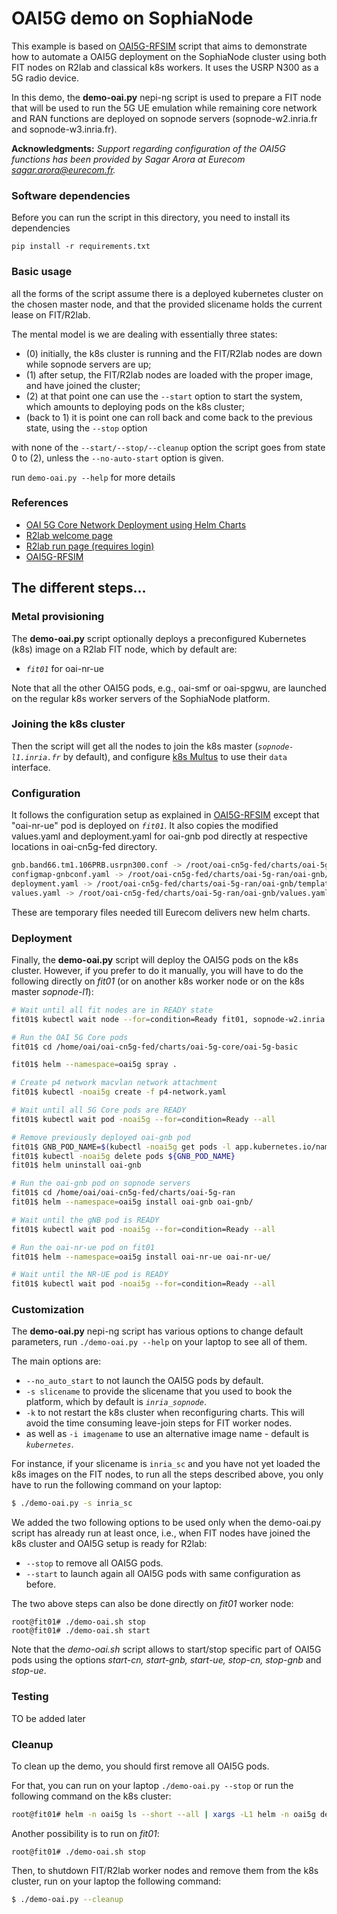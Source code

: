 # OAI5G demo on SophiaNode

This example is based on [OAI5G-RFSIM](https://github.com/sopnode/oai5g-rfsim) script that aims to demonstrate how to automate a OAI5G deployment on the SophiaNode cluster using both FIT nodes on R2lab and classical k8s workers. It uses the USRP N300 as a 5G radio device.

In this demo, the **demo-oai.py** nepi-ng script is used to prepare a FIT node that will be used to run the 5G UE emulation while remaining core network and RAN functions are deployed on sopnode servers (sopnode-w2.inria.fr and sopnode-w3.inria.fr).

**Acknowledgments:** _Support regarding configuration of the OAI5G functions has been provided by
Sagar Arora at Eurecom <sagar.arora@eurecom.fr>._

### Software dependencies

Before you can run the script in this directory, you need to install its dependencies

    pip install -r requirements.txt

### Basic usage

all the forms of the script assume there is a deployed kubernetes cluster on the chosen master node, and that the provided slicename holds the current lease on FIT/R2lab.

The mental model is we are dealing with essentially three states:

* (0) initially, the k8s cluster is running and the FIT/R2lab nodes are down while sopnode servers are up;
* (1) after setup, the FIT/R2lab nodes are loaded with the proper image, and have joined the cluster;
* (2) at that point one can use the `--start` option to start the system, which amounts to deploying pods on the k8s cluster;
* (back to 1) it is point one can roll back and come back to the previous state, using the `--stop` option

with none of the `--start/--stop/--cleanup` option the script goes from state 0 to (2),
unless the `--no-auto-start` option is given.

run `demo-oai.py --help` for more details

### References

* [OAI 5G Core Network Deployment using Helm Charts](https://gitlab.eurecom.fr/oai/cn5g/oai-cn5g-fed/-/blob/master/docs/DEPLOY_SA5G_HC.md)
* [R2lab welcome page](https://r2lab.inria.fr/)
* [R2lab run page (requires login)](https://r2lab.inria.fr/run.md)
* [OAI5G-RFSIM](https://github.com/sopnode/oai5g-rfsim)


## The different steps...

### Metal provisioning

The **demo-oai.py** script optionally deploys a preconfigured Kubernetes (k8s) image on a R2lab FIT node, which by default are:

* *`fit01`* for oai-nr-ue

Note that all the other OAI5G pods, e.g., oai-smf or oai-spgwu, are launched on the regular k8s worker servers of the SophiaNode platform. 

### Joining the k8s cluster
Then the script will get all the nodes to join the k8s master (*`sopnode-l1.inria.fr`* by default), and configure [k8s Multus](https://github.com/k8snetworkplumbingwg/multus-cni) to use their `data` interface.

### Configuration
It follows the configuration setup as explained in [OAI5G-RFSIM](https://github.com/sopnode/oai5g-rfsim) except that "oai-nr-ue" pod is deployed on 
*`fit01`*. It also copies the modified values.yaml and deployment.yaml for oai-gnb pod directly at respective locations in oai-cn5g-fed directory. 

```bash
gnb.band66.tm1.106PRB.usrpn300.conf -> /root/oai-cn5g-fed/charts/oai-5g-ran/oai-gnb/conf/mounted.conf
configmap-gnbconf.yaml -> /root/oai-cn5g-fed/charts/oai-5g-ran/oai-gnb/templates/configmap-gnbconf.yaml
deployment.yaml -> /root/oai-cn5g-fed/charts/oai-5g-ran/oai-gnb/templates/deployment.yaml
values.yaml -> /root/oai-cn5g-fed/charts/oai-5g-ran/oai-gnb/values.yaml
```
These are temporary files needed till Eurecom delivers new helm charts.

### Deployment

Finally, the **demo-oai.py** script will deploy the OAI5G pods on the k8s cluster. However, if you prefer to do it manually, you will have to do the following directly on *fit01* (or on another k8s worker node or on the k8s master *sopnode-l1*):


```bash
# Wait until all fit nodes are in READY state
fit01$ kubectl wait node --for=condition=Ready fit01, sopnode-w2.inria.fr, sopnode-w3.inria.fr

# Run the OAI 5G Core pods
fit01$ cd /home/oai/oai-cn5g-fed/charts/oai-5g-core/oai-5g-basic

fit01$ helm --namespace=oai5g spray .

# Create p4 network macvlan network attachment
fit01$ kubectl -noai5g create -f p4-network.yaml

# Wait until all 5G Core pods are READY
fit01$ kubectl wait pod -noai5g --for=condition=Ready --all

# Remove previously deployed oai-gnb pod
fit01$ GNB_POD_NAME=$(kubectl -noai5g get pods -l app.kubernetes.io/name=oai-gnb -o jsonpath="{.items[0].metadata.name}")
fit01$ kubectl -noai5g delete pods ${GNB_POD_NAME}
fit01$ helm uninstall oai-gnb

# Run the oai-gnb pod on sopnode servers
fit01$ cd /home/oai/oai-cn5g-fed/charts/oai-5g-ran
fit01$ helm --namespace=oai5g install oai-gnb oai-gnb/

# Wait until the gNB pod is READY
fit01$ kubectl wait pod -noai5g --for=condition=Ready --all

# Run the oai-nr-ue pod on fit01
fit01$ helm --namespace=oai5g install oai-nr-ue oai-nr-ue/

# Wait until the NR-UE pod is READY
fit01$ kubectl wait pod -noai5g --for=condition=Ready --all

```


### Customization

The **demo-oai.py** nepi-ng script has various options to change default parameters, run ``./demo-oai.py --help`` on your laptop to see all of them.

The main options are:

  * `--no_auto_start` to not launch the OAI5G pods by default.
  * `-s slicename` to provide the slicename that you used to book the platform, which by default is *`inria_sopnode`*.
  * `-k` to not restart the k8s cluster when reconfiguring charts. This will avoid the time consuming leave-join steps for FIT worker nodes.
  * as well as `-i imagename` to use an alternative image name - default is *`kubernetes`*.

For instance, if your slicename is `inria_sc` and you have not yet loaded the k8s images on the FIT nodes, to run all the steps described above, you only have to run the following command on your laptop:

```bash
$ ./demo-oai.py -s inria_sc
```

We added the two following options to be used only when the demo-oai.py script has already run at least once, i.e., when FIT nodes have joined the k8s cluster and OAI5G setup is ready for R2lab:

* `--stop` to remove all OAI5G pods. 
* `--start` to launch again all OAI5G pods with same configuration as before.

The two above steps can also be done directly on *fit01* worker node:

```
root@fit01# ./demo-oai.sh stop
root@fit01# ./demo-oai.sh start
```

Note that the *demo-oai.sh* script allows to start/stop specific part of OAI5G pods using the options *start-cn, start-gnb, start-ue, stop-cn, stop-gnb* and *stop-ue*.

### Testing
TO be added later


### Cleanup

To clean up the demo, you should first remove all OAI5G pods.

For that, you can run on your laptop ``./demo-oai.py --stop`` or run the following command on the k8s cluster:

```bash
root@fit01# helm -n oai5g ls --short --all | xargs -L1 helm -n oai5g delete
```

Another possibility is to run on *fit01*:

```
root@fit01# ./demo-oai.sh stop
```

Then, to shutdown FIT/R2lab worker nodes and remove them from the k8s cluster, run on your laptop the following command:

``` bash
$ ./demo-oai.py --cleanup
```
